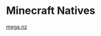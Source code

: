 Minecraft Natives
=========================

[mega.nz](https://mega.nz/#F!hUNg0Y6I!93cYw1NZg4MUWUHaVrCO7w)
